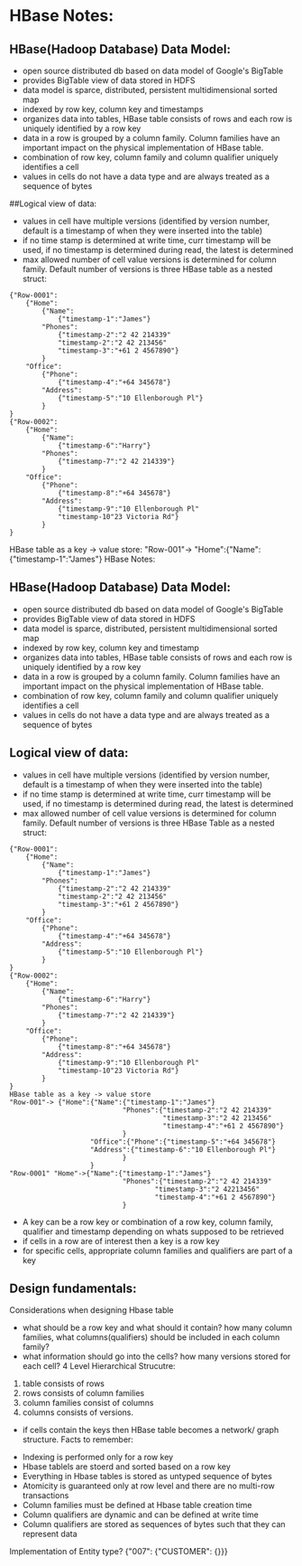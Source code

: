 # HBase Notes:
## HBase(Hadoop Database) Data Model:
- open source distributed db based on data model of Google's BigTable
- provides BigTable view of data stored in HDFS
- data model is sparce, distributed, persistent multidimensional sorted map
- indexed by row key, column key and timestamps
- organizes data into tables, HBase table consists of rows and each row is uniquely identified by a row key
- data in a row is grouped by a column family. Column families have an important impact on the physical implementation of HBase table.
- combination of row key, column family and column qualifier uniquely identifies a cell
- values in cells do not have a data type and are always treated as a sequence of bytes

##Logical view of data:
- values in cell have multiple versions (identified by version number, default is a timestamp of when they were inserted into the table)
- if no time stamp is determined at write time, curr timestamp will be used, if no timestamp is determined during read, the latest is determined
- max allowed number of cell value versions is determined for column family. Default number of versions is three
HBase table as a nested struct:
```
{"Row-0001":
	{"Home":
		{"Name":	
			{"timestamp-1":"James"}
		"Phones":
			{"timestamp-2":"2 42 214339"
			"timestamp-2":"2 42 213456"
			"timestamp-3":"+61 2 4567890"}
		}
	"Office":
		{"Phone":
			{"timestamp-4":"+64 345678"}
		"Address":
			{"timestamp-5":"10 Ellenborough Pl"}
		}
}
{"Row-0002":
	{"Home":
		{"Name":	
			{"timestamp-6":"Harry"}
		"Phones":
			{"timestamp-7":"2 42 214339"}
		}
	"Office":
		{"Phone":
			{"timestamp-8":"+64 345678"}
		"Address":
			{"timestamp-9":"10 Ellenborough Pl"
			"timestamp-10"23 Victoria Rd"}
		}
}
```
HBase table as a key -> value store:
"Row-001"-> "Home":{"Name":{"timestamp-1":"James"}
HBase Notes:
## HBase(Hadoop Database) Data Model:
- open source distributed db based on data model of Google's BigTable
- provides BigTable view of data stored in HDFS
- data model is sparce, distributed, persistent multidimensional sorted map
- indexed by row key, column key and timestamp
- organizes data into tables, HBase table consists of rows and each row is uniquely identified by a row key
- data in a row is grouped by a column family. Column families have an important impact on the physical implementation of HBase table.
- combination of row key, column family and column qualifier uniquely identifies a cell
- values in cells do not have a data type and are always treated as a sequence of bytes

## Logical view of data:
- values in cell have multiple versions (identified by version number, default is a timestamp of when they were inserted into the table)
- if no time stamp is determined at write time, curr timestamp will be used, if no timestamp is determined during read, the latest is determined
- max allowed number of cell value versions is determined for column family. Default number of versions is three
HBase Table as a nested struct:

```
{"Row-0001":
	{"Home":
		{"Name":	
			{"timestamp-1":"James"}
		"Phones":
			{"timestamp-2":"2 42 214339"
			"timestamp-2":"2 42 213456"
			"timestamp-3":"+61 2 4567890"}
		}
	"Office":
		{"Phone":
			{"timestamp-4":"+64 345678"}
		"Address":
			{"timestamp-5":"10 Ellenborough Pl"}
		}
}
{"Row-0002":
	{"Home":
		{"Name":	
			{"timestamp-6":"Harry"}
		"Phones":
			{"timestamp-7":"2 42 214339"}
		}
	"Office":
		{"Phone":
			{"timestamp-8":"+64 345678"}
		"Address":
			{"timestamp-9":"10 Ellenborough Pl"
			"timestamp-10"23 Victoria Rd"}
		}
}
HBase table as a key -> value store
"Row-001"-> {"Home":{"Name":{"timestamp-1":"James"}
                            "Phones":{"timestamp-2":"2 42 214339"
                                      "timestamp-3":"2 42 213456"
                                      "timestamp-4":"+61 2 4567890"}
                            }
                    "Office":{"Phone":{"timestamp-5":"+64 345678"}
                    "Address":{"timestamp-6":"10 Ellenborough Pl"}
                            }
                    }
"Row-0001" "Home"->{"Name":{"timestamp-1":"James"}
                            "Phones":{"timestamp-2":"2 42 214339"
                                    "timestamp-3":"2 42213456"
                                    "timestamp-4":"+61 2 4567890"}
                            }
```
- A key can be a row key or combination of a row key, column family, qualifier and timestamp depending on whats
supposed to be retrieved
- if cells in a row are of interest then a key is a row key
- for specific cells, appropriate column families and qualifiers are part of a key

## Design fundamentals:
Considerations when designing Hbase table
- what should be a row key and what should it contain? how many column families, what columns(qualifiers) should be included in each column family?
- what information should go into the cells? how many versions stored for each cell?
4 Level Hierarchical Strucutre:
1. table consists of rows
2. rows consists of column families
3. column families consist of columns
4. columns consists of versions.
* if cells contain the keys then HBase table becomes a network/ graph structure.
Facts to remember:
- Indexing is performed only for a row key
- Hbase tablels are stoerd and sorted based on a row key
- Everything in Hbase tables is stored as untyped sequence of bytes
- Atomicity is guaranteed only at row level and there are no multi-row transactions
- Column families must be defined at Hbase table creation time
- Column qualifiers are dynamic and can be defined at write time
- Column qualifiers are stored as sequences of bytes such that they can represent data

Implementation of Entity type?
{"007":
    {"CUSTOMER":
        {}}}